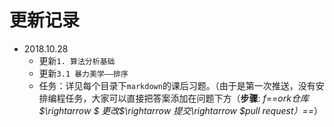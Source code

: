 # 更新记录

- 2018.10.28 
  - 更新`1. 算法分析基础`
  - 更新`3.1 暴力美学——排序`
  - 任务：详见每个目录下`markdown`的课后习题。（由于是第一次推送，没有安排编程任务，大家可以直接把答案添加在问题下方（**步骤**: *f==ork仓库$\rightarrow $ 更改$\rightarrow $提交$\rightarrow $pull request）==*）

